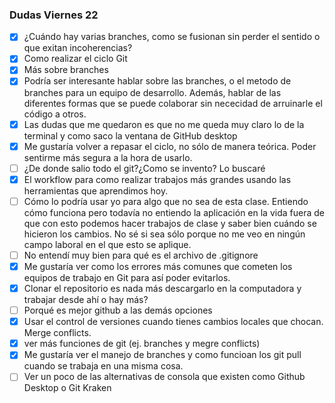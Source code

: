 ### Dudas Viernes 22

- [x] ¿Cuándo hay varias branches, como se fusionan sin perder el sentido o que exitan incoherencias?
- [x] Como realizar el ciclo Git
- [x] Más sobre branches
- [x] Podría ser interesante hablar sobre las branches, o el metodo de branches para un equipo de desarrollo. Además, hablar de las diferentes formas que se puede colaborar sin nececidad de arruinarle el código a otros.
- [x] Las dudas que me quedaron es que no me queda muy claro lo de la terminal y como saco la ventana de GitHub desktop
- [x] Me gustaría volver a repasar el ciclo, no sólo de manera teórica. Poder sentirme más segura a la hora de usarlo.
- [ ] ¿De donde salio todo el git?¿Como se invento? Lo buscaré
- [x] El workflow para como realizar trabajos más grandes usando las herramientas que aprendimos hoy.
- [ ] Cómo lo podría usar yo para algo que no sea de esta clase. Entiendo cómo funciona pero todavía no entiendo la aplicación en la vida fuera de que con esto podemos hacer trabajos de clase y saber bien cuándo se hicieron los cambios. No sé si sea sólo porque no me veo en ningún campo laboral en el que esto se aplique.
- [ ] No entendí muy bien para qué es el archivo de .gitignore
- [x] Me gustaría ver como los errores más comunes que cometen los equipos de trabajo en Git para así poder evitarlos.
- [x] Clonar el repositorio es nada más descargarlo en la computadora y trabajar desde ahí o hay más?
- [ ] Porqué es mejor github a las demás opciones
- [x] Usar el control de versiones cuando tienes cambios locales que chocan. Merge conflicts.
- [x] ver más funciones de git (ej. branches y megre conflicts)
- [x] Me gustaría ver el manejo de branches y como funcioan los git pull cuando se trabaja en una misma cosa.
- [ ] Ver un poco de las alternativas de consola que existen como Github Desktop o Git Kraken
